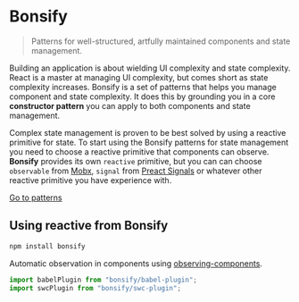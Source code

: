 # Bonsify

> Patterns for well-structured, artfully maintained components and state management.

Building an application is about wielding UI complexity and state complexity. React is a master at managing UI complexity, but comes short as state complexity increases. Bonsify is a set of patterns that helps you manage component and state complexity. It does this by grounding you in a core **constructor pattern** you can apply to both components and state management.

Complex state management is proven to be best solved by using a reactive primitive for state. To start using the Bonsify patterns for state management you need to choose a reactive primitive that components can observe. **Bonsify** provides its own `reactive` primitive, but you can can choose `observable` from [Mobx](https://mobx.js.org/README.html), `signal` from [Preact Signals](https://preactjs.com/guide/v10/signals/) or whatever other reactive primitive you have experience with.

[Go to patterns](./docs/01_pattern_constructor.md)

## Using reactive from Bonsify

```sh
npm install bonsify
```

Automatic observation in components using [observing-components](https://github.com/christianalfoni/observing-components).

```ts
import babelPlugin from "bonsify/babel-plugin";
import swcPlugin from "bonsify/swc-plugin";
```

